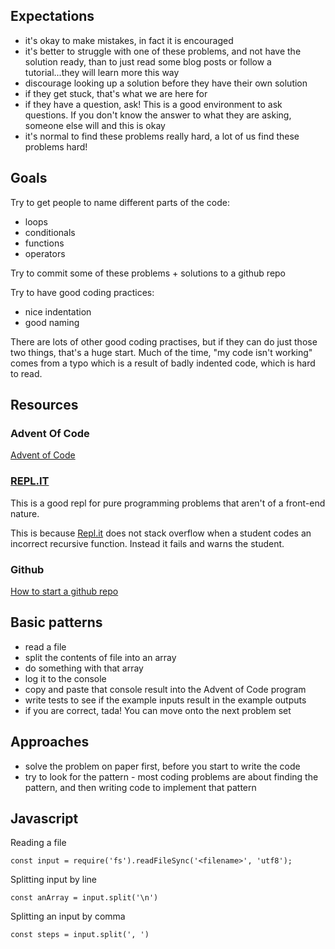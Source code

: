 ## Expectations

- it's okay to make mistakes, in fact it is encouraged
- it's better to struggle with one of these problems, and not have the solution ready, than to just read some blog posts or follow a tutorial...they will learn more this way
- discourage looking up a solution before they have their own solution
- if they get stuck, that's what we are here for
- if they have a question, ask! This is a good environment to ask questions. If you don't know the answer to what they are asking, someone else will and this is okay
- it's normal to find these problems really hard, a lot of us find these problems hard!

## Goals
Try to get people to name different parts of the code:
- loops
- conditionals
- functions
- operators

Try to commit some of these problems + solutions to a github repo

Try to have good coding practices:
- nice indentation
- good naming

There are lots of other good coding practises, but if they can do just those two things, that's a huge start. Much of the time, "my code isn't working" comes from a typo which is a result of badly indented code, which is hard to read.


## Resources

### Advent Of Code
[Advent of Code](http://adventofcode.com/)

### [REPL.IT](https://repl.it/)
This is a good repl for pure programming problems that aren't of a front-end nature.

This is because [Repl.it](https://repl.it/) does not stack overflow when a student codes an incorrect recursive function. Instead it fails and warns the student.

### Github
[How to start a github repo](http://kbroman.org/github_tutorial/pages/init.html)


## Basic patterns
- read a file
- split the contents of file into an array
- do something with that array
- log it to the console
- copy and paste that console result into the Advent of Code program
- write tests to see if the example inputs result in the example outputs
- if you are correct, tada! You can move onto the next problem set

## Approaches
- solve the problem on paper first, before you start to write the code
- try to look for the pattern - most coding problems are about finding the pattern, and then writing code to implement that pattern

## Javascript

Reading a file

```
const input = require('fs').readFileSync('<filename>', 'utf8');
```

Splitting input by line

```
const anArray = input.split('\n')
```

Splitting an input by comma


```
const steps = input.split(', ')
```
